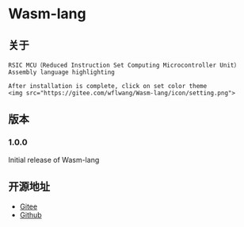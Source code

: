 # Wasm-lang 


## 关于
    RSIC MCU（Reduced Instruction Set Computing Microcontroller Unit）Assembly language highlighting

    After installation is complete, click on set color theme
    <img src="https://gitee.com/wflwang/Wasm-lang/icon/setting.png">




## 版本

<!--Users appreciate release notes as you update your extension.-->

### 1.0.0

Initial release of Wasm-lang

## 开源地址
* [Gitee](https://gitee.com/wflwang/Wasm-lang)
* [Github](https://github.com/wflwang/Wasm-lang)


